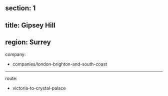 section: 1
----
title: Gipsey Hill
----
region: Surrey
----
company:
- companies/london-brighton-and-south-coast
----
route:
- victoria-to-crystal-palace
